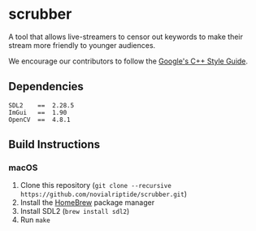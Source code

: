 # scrubber

A tool that allows live-streamers to censor out keywords to make their stream more friendly to younger audiences.

We encourage our contributors to follow the [Google's C++ Style Guide](https://google.github.io/styleguide/cppguide.html).

## Dependencies

```
SDL2    ==  2.28.5
ImGui   ==  1.90
OpenCV  ==  4.8.1
```

## Build Instructions

### macOS

1. Clone this repository (`git clone --recursive https://github.com/novialriptide/scrubber.git`)
2. Install the [HomeBrew](https://brew.sh/) package manager
3. Install SDL2 (`brew install sdl2`)
4. Run `make`
